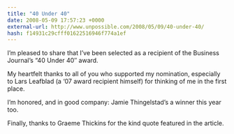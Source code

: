 ```yaml
---
title: "40 Under 40"
date: 2008-05-09 17:57:23 +0000
external-url: http://www.unpossible.com/2008/05/09/40-under-40/
hash: f14931c29cfff01622516946f774a1ef
---
```


I’m pleased to share that I’ve been selected as a recipient of the Business Journal’s “40 Under 40″ award. 

My heartfelt thanks to all of you who supported my nomination, especially to Lars Leafblad (a ‘07 award recipient himself) for thinking of me in the first place.  

I’m honored, and in good company:  Jamie Thingelstad’s a winner this year too.

Finally, thanks to Graeme Thickins for the kind quote featured in the article.

